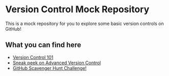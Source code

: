 # Version Control Mock Repository

This is a mock repository for you to explore some basic version controls on GitHub!

## What you can find here
* [Version Control 101](/Version_Control_101.md)
* [Sneak peek on Advanced Version Control](/Advanced_Version_Control.md)
* [GitHub Scavenger Hunt Challenge!](/github_scav.md)
